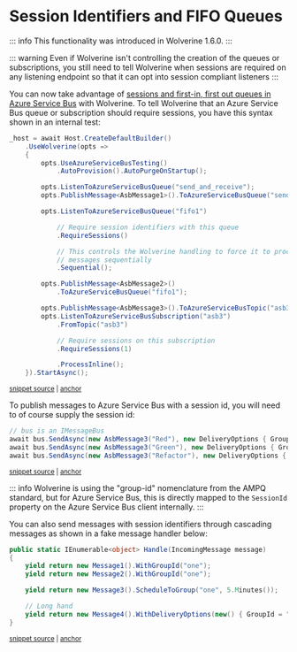 # Session Identifiers and FIFO Queues

::: info
This functionality was introduced in Wolverine 1.6.0.
:::

::: warning
Even if Wolverine isn't controlling the creation of the queues or subscriptions, you still need to tell
Wolverine when sessions are required on any listening endpoint so that it can opt into session compliant listeners
:::

You can now take advantage of [sessions and first-in, first out queues in Azure Service Bus](https://learn.microsoft.com/en-us/azure/service-bus-messaging/message-sessions) with Wolverine. 
To tell Wolverine that an Azure Service Bus queue or subscription should require sessions, you have this syntax shown in an internal test:

<!-- snippet: sample_using_azure_service_bus_session_identifiers -->
<a id='snippet-sample_using_azure_service_bus_session_identifiers'></a>
```cs
_host = await Host.CreateDefaultBuilder()
    .UseWolverine(opts =>
    {
        opts.UseAzureServiceBusTesting()
            .AutoProvision().AutoPurgeOnStartup();

        opts.ListenToAzureServiceBusQueue("send_and_receive");
        opts.PublishMessage<AsbMessage1>().ToAzureServiceBusQueue("send_and_receive");

        opts.ListenToAzureServiceBusQueue("fifo1")

            // Require session identifiers with this queue
            .RequireSessions()

            // This controls the Wolverine handling to force it to process
            // messages sequentially
            .Sequential();

        opts.PublishMessage<AsbMessage2>()
            .ToAzureServiceBusQueue("fifo1");

        opts.PublishMessage<AsbMessage3>().ToAzureServiceBusTopic("asb3");
        opts.ListenToAzureServiceBusSubscription("asb3")
            .FromTopic("asb3")

            // Require sessions on this subscription
            .RequireSessions(1)

            .ProcessInline();
    }).StartAsync();
```
<sup><a href='https://github.com/JasperFx/wolverine/blob/main/src/Transports/Azure/Wolverine.AzureServiceBus.Tests/end_to_end.cs#L17-L50' title='Snippet source file'>snippet source</a> | <a href='#snippet-sample_using_azure_service_bus_session_identifiers' title='Start of snippet'>anchor</a></sup>
<!-- endSnippet -->

To publish messages to Azure Service Bus with a session id, you will need to of course supply the session id:

<!-- snippet: sample_sending_with_session_identifier -->
<a id='snippet-sample_sending_with_session_identifier'></a>
```cs
// bus is an IMessageBus
await bus.SendAsync(new AsbMessage3("Red"), new DeliveryOptions { GroupId = "2" });
await bus.SendAsync(new AsbMessage3("Green"), new DeliveryOptions { GroupId = "2" });
await bus.SendAsync(new AsbMessage3("Refactor"), new DeliveryOptions { GroupId = "2" });
```
<sup><a href='https://github.com/JasperFx/wolverine/blob/main/src/Transports/Azure/Wolverine.AzureServiceBus.Tests/end_to_end.cs#L140-L147' title='Snippet source file'>snippet source</a> | <a href='#snippet-sample_sending_with_session_identifier' title='Start of snippet'>anchor</a></sup>
<!-- endSnippet -->

::: info
Wolverine is using the "group-id" nomenclature from the AMPQ standard, but for Azure Service Bus, this is directly
mapped to the `SessionId` property on the Azure Service Bus client internally.
:::

You can also send messages with session identifiers through cascading messages as shown in a fake message handler
below:

<!-- snippet: sample_group_id_and_cascading_messages -->
<a id='snippet-sample_group_id_and_cascading_messages'></a>
```cs
public static IEnumerable<object> Handle(IncomingMessage message)
{
    yield return new Message1().WithGroupId("one");
    yield return new Message2().WithGroupId("one");

    yield return new Message3().ScheduleToGroup("one", 5.Minutes());

    // Long hand
    yield return new Message4().WithDeliveryOptions(new() { GroupId = "one" });
}
```
<sup><a href='https://github.com/JasperFx/wolverine/blob/main/src/Samples/DocumentationSamples/using_group_ids.cs#L9-L22' title='Snippet source file'>snippet source</a> | <a href='#snippet-sample_group_id_and_cascading_messages' title='Start of snippet'>anchor</a></sup>
<!-- endSnippet -->

